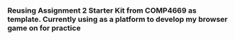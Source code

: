 ### Reusing Assignment 2 Starter Kit from COMP4669 as template. Currently using as a platform to develop my browser game on for practice
 
